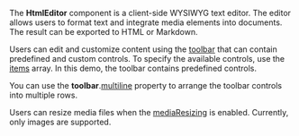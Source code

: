 The **HtmlEditor** component is a client-side WYSIWYG text editor. The editor allows users to format text and integrate media elements into documents. The result can be exported to HTML or Markdown.

Users can edit and customize content using the [toolbar](/Documentation/ApiReference/UI_Widgets/dxHtmlEditor/Configuration/toolbar/) that can contain predefined and custom controls. To specify the available controls, use the [items](/Documentation/ApiReference/UI_Widgets/dxHtmlEditor/Configuration/toolbar/items/) array. In this demo, the toolbar contains predefined controls.

You can use the **toolbar**.[multiline](/Documentation/ApiReference/UI_Widgets/dxHtmlEditor/Configuration/toolbar/#multiline) property to arrange the toolbar controls into multiple rows.

Users can resize media files when the [mediaResizing](/Documentation/ApiReference/UI_Widgets/dxHtmlEditor/Configuration/mediaResizing/) is enabled. Currently, only images are supported.

